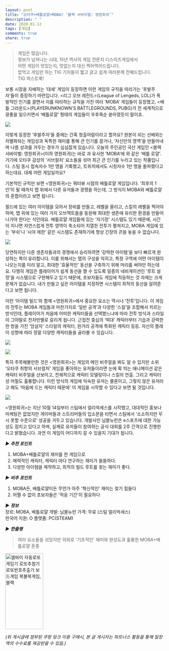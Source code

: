 ```yaml
---
layout: post
title: "오타쿠+배틀로얄+MOBA? ‘블랙 서바이벌: 영원회귀’"
description: " "
date: 2020-01-12
tags: [게임]
comments: true
share: true
---
```



> 게임은 많습니다.  
> 정보가 넘쳐나는 시대, 15년 역사의 게임 전문지 디스이즈게임에서  
> 어떤 게임이 맛있는지, 맛없는지 대신 찍어먹어드립니다.  
> 밥먹고 게임만 하는 TIG 기자들이 짧고 굵고 쉽게 여러분께 전해드립니다.  
> TIG 퍼스트룩!

보통 시장을 지배하는 ‘대세’ 게임이 등장하면 이런 게임의 규칙을 따라가는  ‘후발주자’들이 증장하기 마련입니다. <리그 오브 레전드>(League of Lengeds, LOL)가 폭발적인 인기를 끌면서 이를 따라하는 규칙을 가진 여러  ‘MOBA’ 게임들이 등장했고, <배틀 그라운드>(PLAYERUNKNOWN'S BATTLEGROUNDS, PUBG)가 전 세계적으로 광풍을 일으키면서  ‘배틀로얄’ 형태의 게임들이 우후죽순 쏟아졌듯이 말이죠.  

[![](https://post-phinf.pstatic.net/MjAyMDExMTJfMjE0/MDAxNjA1MTUwOTk0Mjc0.Fmf-eaJ7Mg7xg4qy6CahM8_QW4hvMAiCiX5kWDg46W4g.UCfmihIOE2Ak-niX125BAt50bqUEdxtieDL7EZ7gUpog.JPEG/20201103111915_2538.jpg?type=w1200)](https://post.naver.com/viewer/postView.nhn?volumeNo=29948282&memberNo=24985926&searchKeyword=%EC%98%81%EC%9B%90%20%ED%9A%8C%EA%B7%80&searchRank=4#)

이렇게 등장한  ‘후발주자’들 중에는 간혹 청출어람이라고 할까요? 원본이 되는 선배와는 차별화되는 게임성과 독특한 재미를 통해 큰 인기를 끌거나, ‘자신만의 영역’을 만들어내며 나름 성과를 거두는 경우가 심심찮게 있습니다. 오늘의 주인공인 국산 게임인  <블랙 서바이벌: 영원회귀>(이하 영원회귀)는 바로  <LOL>과 유사한  ‘MOBA’에  <PUBG>와 같은  ‘배틀 로얄’. 거기에 오타쿠 감성의  ‘서브컬처’ 요소들을 섞어 최근 큰 인기를 누리고 있는 작품입니다. 스팀 동시 접속자수  1만 명을 기록했고, 트위치에서도 시청자수  1만 명을 돌파했다고 하는데요. 대체 어떤 게임일까요?  

기본적인 규칙만 보면  <영원회귀>는 쿼터뷰 시점의 배틀로얄 게임입니다. ‘최후의  1인’이 될 때까지 맵 위에서 다른 유저들과 경쟁을 하는데, 그 방식이  MOBA와 배틀로얄의 혼합이라고 보면 됩니다.  
  
필드에 있는 여러 아이템을 모아서 장비를 만들고, 레벨을 올리고, 스킬의 레벨을 찍어야 하며, 맵 위에 있는 여러 가지 오브젝트들을 동원해 최대한 생존에 유리한 환경을 만들어나가야 한다는 식인데요. 배틀로얄 게임들에 있는  ‘자기장’ 시스템도 있기 때문에, 시간이 지나면 자연스럽게 전투 영역이 축소되어 치열한 전투가 펼쳐지고, MOBA 게임에 있는  ‘부쉬’나  ‘시야 제한’ 같은 시스템도 존재하기에 항상 긴장의 끈을 놓을 수 없습니다.  

[![](https://post-phinf.pstatic.net/MjAyMDExMTJfMjQ5/MDAxNjA1MTUxNTc4NTY4.bX-i7hfd9RNmB8MrdnoYuV4PLQpHAoIbdEZ_8Nt76DEg.oUwhrrXkBIHyAE9ej6whKO26tyOKriGVjCopKTqNf3cg.JPEG/20201103111933_7635.jpg?type=w1200)](https://post.naver.com/viewer/postView.nhn?volumeNo=29948282&memberNo=24985926&searchKeyword=%EC%98%81%EC%9B%90%20%ED%9A%8C%EA%B7%80&searchRank=4#)

당연하지만 다른 생존자들과의 경쟁에서 승리하려면  ‘강력한 아이템’을 보다 빠르게 완성하는 쪽이 유리합니다. 이를 위해서는 맵의 구성을 익히고, 특정 구역에 어떤 아이템이 나오는지를 미리 알고, 최대한  ‘효율적인’ 동선을 구축하기 위해 머리를 써야만 하는데요. 다행히 게임은 플레이어가 쉽게 동선을 짤 수 있도록 일종의 네비게이션인  ‘루트 설정’을 시스템으로 구현해두고 있기 때문에, 초보자들도 게임에 적응하는 것 자체는 크게 문제가 없습니다. 내가 만들고 싶은 아이템을 지정하면 시스템이 최적의 동선을 알려준다고 보면 됩니다.  
  
이런  ‘아이템 빌드’와 함께  <영원회귀>에서 중요한 요소는 역시나  ‘전투’입니다. 이 게임의 전투는  MOBA 게임들과 마찬가지로  ‘일반 공격’과 다양한  ‘스킬’을 조합해서 치르는 방식인데, 플레이어가 처음에 어떠한 캐릭터들을 선택했느냐에 따라 전투 방식과 스타일이 그야말로 천차만별로 갈리게 됩니다. 근접전 중심의  ‘떡대’ 캐릭터부터 기습과 강력한 한 방을 가진  ‘암살자’ 스타일의 캐릭터, 원거리 공격에 특화된 캐릭터 등등. 자신의 플레이 성향에 따라 정말 다양한 캐릭터들을 골라볼 수 있습니다.  

[![](https://post-phinf.pstatic.net/MjAyMDExMTJfMTgw/MDAxNjA1MTUxNTkzMTkx.XmiEdIMowr3QH4lwZXOdOZYI8g4lM9evvbzIlaXwg7kg.Rfv4zMyWChi8AnfFTHo7Ff72V6VDFBTOqkSmBQEWHpIg.JPEG/20201103111921_9787.jpg?type=w1200)](https://post.naver.com/viewer/postView.nhn?volumeNo=29948282&memberNo=24985926&searchKeyword=%EC%98%81%EC%9B%90%20%ED%9A%8C%EA%B7%80&searchRank=4#)

[![](https://post-phinf.pstatic.net/MjAyMDExMTJfMTc5/MDAxNjA1MTUxNjA0ODAw.1iBKTJN69nKEtZjSQRjazCgN2say1yO0J0_JHdSK8JQg.puOhXDwkk03Mqc1pnTYT95FCDGs7SQ2uQMEfrUyMEBkg.JPEG/20201103111937_7498.jpg?type=w1200)](https://post.naver.com/viewer/postView.nhn?volumeNo=29948282&memberNo=24985926&searchKeyword=%EC%98%81%EC%9B%90%20%ED%9A%8C%EA%B7%80&searchRank=4#)

특히 주목해볼만한 것은  <영원회귀>는 게임의 메인 비주얼을 봐도 알 수 있지만 소위  ‘오타쿠 취향의 서브컬처’ 게임을 좋아하는 유저들이라면 눈에 확 띄는 애니메이션 같은 캐릭터 비주얼을 선보이고, 전체적으로 캐릭터 모델링이나 스킬의 연출. 그리고 캐릭터성 어필도 훌륭합니다. 이런 방식의 게임에 익숙한 유저는 물론이고, 그렇지 않은 유저라고 해도  ‘마음에 드는 캐릭터 때문에’ 이 게임을 시작할 수 있다고 보면 될 것입니다.  

[![](https://post-phinf.pstatic.net/MjAyMDExMTJfOTQg/MDAxNjA1MTUxNjI2Mjk3.VVG3oNg3iVdfGXdNqiI1c0HTlpOfXXxXpunxJ-rwEqUg.pe5xm1e6qdmxgkPQzbQuxXxyhw6obQHzcdWNQiuDo3gg.JPEG/20201103111956_4001.jpg?type=w1200)](https://post.naver.com/viewer/postView.nhn?volumeNo=29948282&memberNo=24985926&searchKeyword=%EC%98%81%EC%9B%90%20%ED%9A%8C%EA%B7%80&searchRank=4#)

<영원회귀>는 지난  10월  14일부터 스팀에서 얼리억세스를 시작했고, 대대적인 홍보나 마케팅은 없었지만 게이머들과 스트리머들의 입소문을 타면서 스팀에서  ‘소소하지만 무시 못할 수준으로’ 성공을 거두고 있습니다. 개발사인 님블뉴런은  e스포츠에 대한 가능성도 점치고 있다고 하며, 실제로 유저들이 참여하는 공식 대회를  2주 간격으로 진행한다고 밝혔습니다. 과연 이 게임이 어디까지 갈 수 있을지 기대가 됩니다.

  
**_▶ 추천 포인트_**  
1. MOBA+배틀로얄의 재미를 한 게임으로  
2. 매력적인 캐릭터, 캐릭터 마다 연구하는 재미가 쏠쏠하다.  
3. 다양한 아이템을 제작하고, 최적의 빌드 루트를 찾는 재미가 좋다.  
  
**_▶ 비추 포인트_**  
1. MOBA든, 배틀로얄이든 무언가 아주 '혁신적인' 재미는 찾기 힘들다  
2. 어쩔 수 없이 초보자들은 '적응 기간'이 필요하다  
  
**_▶ 정보_**  
장르: MOBA, 배틀로얄 개발: 님블뉴런 가격: 무료 (스팀 얼리억세스)  
한국어 지원: O 플랫폼: PC(STEAM)  

**_▶ 한줄평_**  

> 여러 요소들을 섞었지만 의외로 '기초적인' 재미와 완성도과 훌륭한 MOBA+배틀로얄 혼종

<a href="https://coupa.ng/bPsA27" target="_blank" referrerpolicy="unsafe-url"><img src="https://static.coupangcdn.com/image/affiliate/banner/c5ac6667360d2cf09fc6ed449abdf350@2x.jpg" alt="셀바이 자동로또게임기 로또추첨기 로또번호추출기 보드게임 복불복게임, 블랙" width="120" height="240"></a>

_(위 게시글에 첨부된 쿠팡 링크 이용 구매시, 본 글 게시자는 파트너스 활동을 통해 일정액의 수수료를 제공받을 수 있음.)_